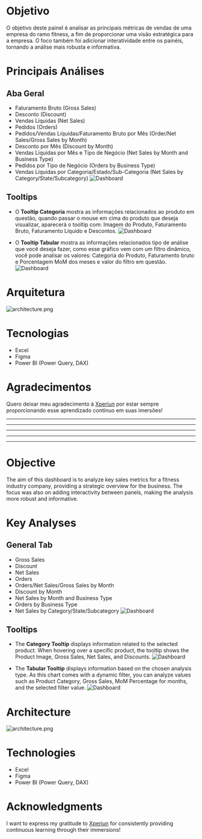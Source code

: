 # Objetivo
O objetivo deste painel é analisar as principais métricas de vendas de uma empresa do ramo fitness, a fim de proporcionar uma visão estratégica para a empresa. O foco também foi adicionar interatividade entre os painéis, tornando a análise mais robusta e informativa.

# Principais Análises

## Aba Geral
- Faturamento Bruto (Gross Sales)
- Desconto (Discount)
- Vendas Líquidas (Net Sales)
- Pedidos (Orders)
- Pedidos/Vendas Líquidas/Faturamento Bruto por Mês (Order/Net Sales/Gross Sales by Month)
- Desconto por Mês (Discount by Month)
- Vendas Líquidas por Mês e Tipo de Negócio (Net Sales by Month and Business Type)
- Pedidos por Tipo de Negócio (Orders by Business Type)
- Vendas Líquidas por Categoria/Estado/Sub-Categoria (Net Sales by Category/State/Subcategory)
![Dashboard](Ativos/AbaGeral.png)


## Tooltips
- O **Tooltip Categoria** mostra as informações relacionados ao produto em questão, quando passar o mouse em cima do produto que deseja visualizar, aparecerá o tooltip com: Imagem do Produto, Faturamento Bruto, Faturamento Líquido e Descontos.
![Dashboard](Ativos/tooltipCategory.png)


- O **Tooltip Tabular** mostra as informações relacionados tipo de análise que você deseja fazer, como esse gráfico vem com um filtro dinâmico, você pode analisar os valores: Categoria do Produto, Faturamento bruto e Porcentagem MoM dos meses e valor do filtro em questão.
![Dashboard](Ativos/tooltipTable.png)

# Arquitetura
![architecture.png](Ativos/Architecture.png)

# Tecnologias

- Excel
- Figma
- Power BI (Power Query, DAX)

# Agradecimentos
Quero deixar meu agradecimento à [Xperiun](https://www.linkedin.com/company/xperiun/) por estar sempre proporcionando esse aprendizado contínuo em suas imersões!

---
---
---
---
---

# Objective
The aim of this dashboard is to analyze key sales metrics for a fitness industry company, providing a strategic overview for the business. The focus was also on adding interactivity between panels, making the analysis more robust and informative.

# Key Analyses

## General Tab
- Gross Sales
- Discount
- Net Sales
- Orders
- Orders/Net Sales/Gross Sales by Month
- Discount by Month
- Net Sales by Month and Business Type
- Orders by Business Type
- Net Sales by Category/State/Subcategory
![Dashboard](Ativos/AbaGeral.png)

## Tooltips
- The **Category Tooltip** displays information related to the selected product. When hovering over a specific product, the tooltip shows the Product Image, Gross Sales, Net Sales, and Discounts.
![Dashboard](Ativos/tooltipCategory.png)

- The **Tabular Tooltip** displays information based on the chosen analysis type. As this chart comes with a dynamic filter, you can analyze values such as Product Category, Gross Sales, MoM Percentage for months, and the selected filter value.
![Dashboard](Ativos/tooltipTable.png)

# Architecture
![architecture.png](Ativos/Architecture.png)

# Technologies

- Excel
- Figma
- Power BI (Power Query, DAX)

# Acknowledgments
I want to express my gratitude to [Xperiun](https://www.linkedin.com/company/xperiun/) for consistently providing continuous learning through their immersions!